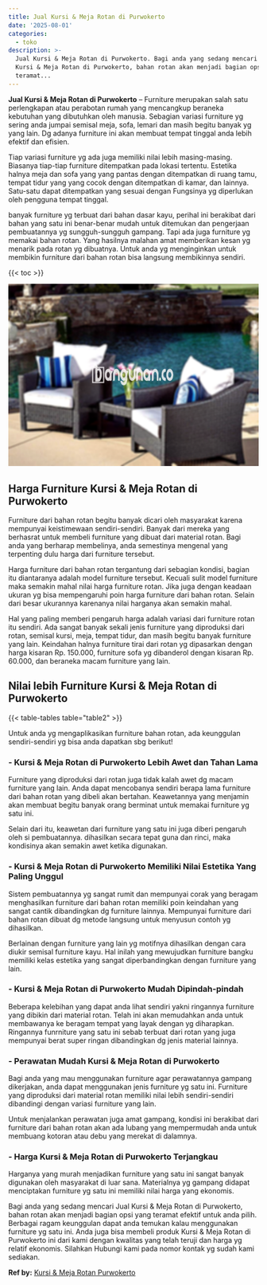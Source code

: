 ```yaml
---
title: Jual Kursi & Meja Rotan di Purwokerto
date: '2025-08-01'
categories:
  - toko
description: >-
  Jual Kursi & Meja Rotan di Purwokerto. Bagi anda yang sedang mencari Jual
  Kursi & Meja Rotan di Purwokerto, bahan rotan akan menjadi bagian opsi yang
  teramat...
---
```


**Jual Kursi & Meja Rotan di Purwokerto** – Furniture merupakan salah satu perlengkapan atau perabotan rumah yang mencangkup beraneka kebutuhan yang dibutuhkan oleh manusia. Sebagian variasi furniture yg sering anda jumpai semisal meja, sofa, lemari dan masih begitu banyak yg yang lain. Dg adanya furniture ini akan membuat tempat tinggal anda lebih efektif dan efisien.

Tiap variasi furniture yg ada juga memiliki nilai lebih masing-masing. Biasanya tiap-tiap furniture ditempatkan pada lokasi tertentu. Estetika halnya meja dan sofa yang yang pantas dengan ditempatkan di ruang tamu, tempat tidur yang yang cocok dengan ditempatkan di kamar, dan lainnya. Satu-satu dapat ditempatkan yang sesuai dengan Fungsinya yg diperlukan oleh pengguna tempat tinggal.

banyak furniture yg terbuat dari bahan dasar kayu, perihal ini berakibat dari bahan yang satu ini benar-benar mudah untuk ditemukan dan pengerjaan pembuatannya yg sungguh-sungguh gampang. Tapi ada juga furniture yg memakai bahan rotan. Yang hasilnya malahan amat memberikan kesan yg menarik pada rotan yg dibuatnya. Untuk anda yg menginginkan untuk membikin furniture dari bahan rotan bisa langsung membikinnya sendiri.

{{< toc >}}

![Jual Kursi & Meja Rotan di Purwokerto](/images/kursi-meja-rotan-murah11.png)

## Harga Furniture Kursi & Meja Rotan di Purwokerto

Furniture dari bahan rotan begitu banyak dicari oleh masyarakat karena mempunyai keistimewaan sendiri-sendiri. Banyak dari mereka yang berhasrat untuk membeli furniture yang dibuat dari material rotan. Bagi anda yang berharap membelinya, anda semestinya mengenal yang terpenting dulu harga dari furniture tersebut.

Harga furniture dari bahan rotan tergantung dari sebagian kondisi, bagian itu diantaranya adalah model furniture tersebut. Kecuali sulit model furniture maka semakin mahal nilai harga furniture rotan. Jika juga dengan keadaan ukuran yg bisa mempengaruhi poin harga furniture dari bahan rotan. Selain dari besar ukurannya karenanya nilai harganya akan semakin mahal.

Hal yang paling memberi pengaruh harga adalah variasi dari furniture rotan itu sendiri. Ada sangat banyak sekali jenis furniture yang diproduksi dari rotan, semisal kursi, meja, tempat tidur, dan masih begitu banyak furniture yang lain. Keindahan halnya furniture tirai dari rotan yg dipasarkan dengan harga kisaran Rp. 150.000, furniture sofa yg dibanderol dengan kisaran Rp. 60.000, dan beraneka macam furniture yang lain.

## Nilai lebih Furniture Kursi & Meja Rotan di Purwokerto

{{< table-tables table="table2" >}}

Untuk anda yg mengaplikasikan furniture bahan rotan, ada keunggulan sendiri-sendiri yg bisa anda dapatkan sbg berikut!

### \- Kursi & Meja Rotan di Purwokerto Lebih Awet dan Tahan Lama

Furniture yang diproduksi dari rotan juga tidak kalah awet dg macam furniture yang lain. Anda dapat mencobanya sendiri berapa lama furniture dari bahan rotan yang dibeli akan bertahan. Keawetannya yang menjamin akan membuat begitu banyak orang berminat untuk memakai furniture yg satu ini.

Selain dari itu, keawetan dari furniture yang satu ini juga diberi pengaruh oleh si pembuatannya. dihasilkan secara tepat guna dan rinci, maka kondisinya akan semakin awet ketika digunakan.

### \- Kursi & Meja Rotan di Purwokerto Memiliki Nilai Estetika Yang Paling Unggul

Sistem pembuatannya yg sangat rumit dan mempunyai corak yang beragam menghasilkan furniture dari bahan rotan memiliki poin keindahan yang sangat cantik dibandingkan dg furniture lainnya. Mempunyai furniture dari bahan rotan dibuat dg metode langsung untuk menyusun contoh yg dihasilkan.

Berlainan dengan furniture yang lain yg motifnya dihasilkan dengan cara diukir semisal furniture kayu. Hal inilah yang mewujudkan furniture bangku memiliki kelas estetika yang sangat diperbandingkan dengan furniture yang lain.

### \- Kursi & Meja Rotan di Purwokerto Mudah Dipindah-pindah

Beberapa kelebihan yang dapat anda lihat sendiri yakni ringannya furniture yang dibikin dari material rotan. Telah ini akan memudahkan anda untuk membawanya ke beragam tempat yang layak dengan yg diharapkan. Ringannya funrniture yang satu ini sebab terbuat dari rotan yang juga mempunyai berat super ringan dibandingkan dg jenis material lainnya.

### \- Perawatan Mudah Kursi & Meja Rotan di Purwokerto

Bagi anda yang mau menggunakan furniture agar perawatannya gampang dikerjakan, anda dapat menggunakan jenis furniture yg satu ini. Furniture yang diproduksi dari material rotan memiliki nilai lebih sendiri-sendiri dibandingi dengan variasi furniture yang lain.

Untuk menjalankan perawatan juga amat gampang, kondisi ini berakibat dari furniture dari bahan rotan akan ada lubang yang mempermudah anda untuk membuang kotoran atau debu yang merekat di dalamnya.

### \- Harga Kursi & Meja Rotan di Purwokerto Terjangkau

Harganya yang murah menjadikan furniture yang satu ini sangat banyak digunakan oleh masyarakat di luar sana. Materialnya yg gampang didapat menciptakan furniture yg satu ini memiliki nilai harga yang ekonomis.

Bagi anda yang sedang mencari Jual Kursi & Meja Rotan di Purwokerto, bahan rotan akan menjadi bagian opsi yang teramat efektif untuk anda pilih. Berbagai ragam keunggulan dapat anda temukan kalau menggunakan furniture yg satu ini. Anda juga bisa membeli produk Kursi & Meja Rotan di Purwokerto ini dari kami dengan kwalitas yang telah teruji dan harga yg relatif ekonomis. Silahkan Hubungi kami pada nomor kontak yg sudah kami sediakan.

**Ref by:** [Kursi & Meja Rotan Purwokerto](https://id.wikipedia.org/wiki/Kursi)
